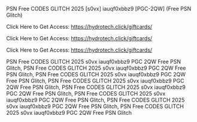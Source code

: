 PSN Free CODES GLITCH 2025 [s0vx] iauqf0xbbz9 [PGC-2QW] (Free PSN Glitch)

Click Here to Get Access: https://hydrotech.click/giftcards/

Click Here to Get Access: https://hydrotech.click/giftcards/

Click Here to Get Access: https://hydrotech.click/giftcards/

PSN Free CODES GLITCH 2025 s0vx iauqf0xbbz9 PGC 2QW Free PSN Glitch, PSN Free CODES GLITCH 2025 s0vx iauqf0xbbz9 PGC 2QW Free PSN Glitch, PSN Free CODES GLITCH 2025 s0vx iauqf0xbbz9 PGC 2QW Free PSN Glitch, PSN Free CODES GLITCH 2025 s0vx iauqf0xbbz9 PGC 2QW Free PSN Glitch, PSN Free CODES GLITCH 2025 s0vx iauqf0xbbz9 PGC 2QW Free PSN Glitch, PSN Free CODES GLITCH 2025 s0vx iauqf0xbbz9 PGC 2QW Free PSN Glitch, PSN Free CODES GLITCH 2025 s0vx iauqf0xbbz9 PGC 2QW Free PSN Glitch, PSN Free CODES GLITCH 2025 s0vx iauqf0xbbz9 PGC 2QW Free PSN Glitch
